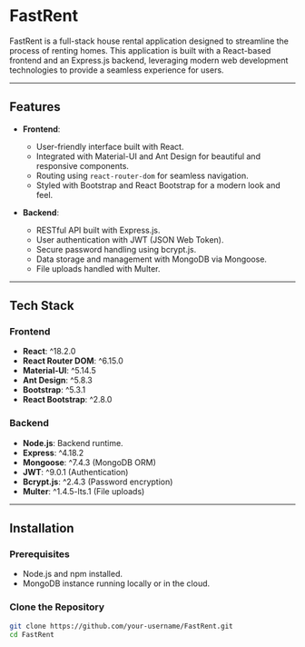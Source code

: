 # FastRent

FastRent is a full-stack house rental application designed to streamline the process of renting homes. This application is built with a React-based frontend and an Express.js backend, leveraging modern web development technologies to provide a seamless experience for users.

---

## Features

- **Frontend**:  
  - User-friendly interface built with React.  
  - Integrated with Material-UI and Ant Design for beautiful and responsive components.  
  - Routing using `react-router-dom` for seamless navigation.  
  - Styled with Bootstrap and React Bootstrap for a modern look and feel.  

- **Backend**:  
  - RESTful API built with Express.js.  
  - User authentication with JWT (JSON Web Token).  
  - Secure password handling using bcrypt.js.  
  - Data storage and management with MongoDB via Mongoose.  
  - File uploads handled with Multer.  

---

## Tech Stack

### Frontend
- **React**: ^18.2.0  
- **React Router DOM**: ^6.15.0  
- **Material-UI**: ^5.14.5  
- **Ant Design**: ^5.8.3  
- **Bootstrap**: ^5.3.1  
- **React Bootstrap**: ^2.8.0  

### Backend
- **Node.js**: Backend runtime.  
- **Express**: ^4.18.2  
- **Mongoose**: ^7.4.3 (MongoDB ORM)  
- **JWT**: ^9.0.1 (Authentication)  
- **Bcrypt.js**: ^2.4.3 (Password encryption)  
- **Multer**: ^1.4.5-lts.1 (File uploads)  

---

## Installation

### Prerequisites
- Node.js and npm installed.  
- MongoDB instance running locally or in the cloud.  

### Clone the Repository
```bash
git clone https://github.com/your-username/FastRent.git
cd FastRent
